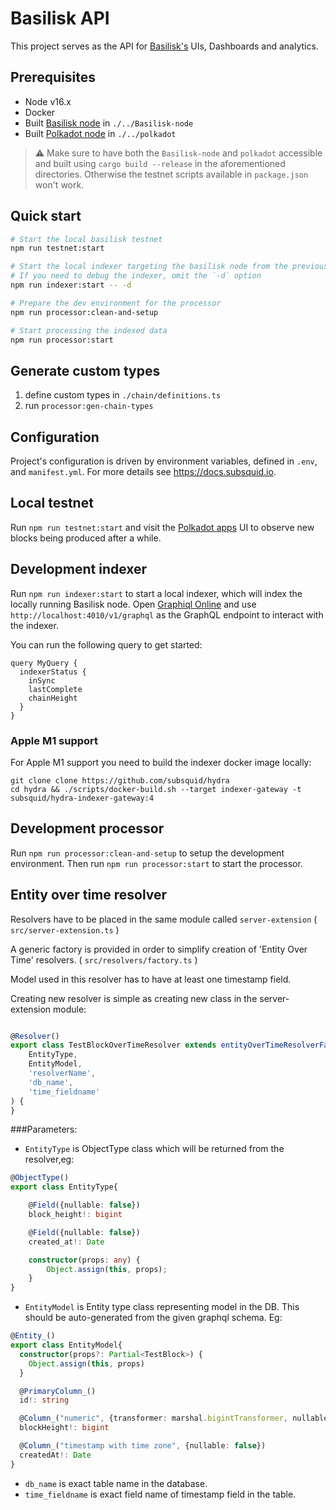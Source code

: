 # Basilisk API

This project serves as the API for [Basilisk's](https://bsx.fi) UIs, Dashboards and analytics.

## Prerequisites

* Node v16.x
* Docker
* Built [Basilisk node](https://github.com/galacticcouncil/Basilisk-node) in `./../Basilisk-node`
* Built [Polkadot node](https://github.com/paritytech/polkadot) in `./../polkadot`


> ⚠️ Make sure to have both the `Basilisk-node` and `polkadot` accessible and built using `cargo build --release` in the aforementioned directories. Otherwise the testnet scripts available in `package.json` won't work.

## Quick start  

```zsh
# Start the local basilisk testnet
npm run testnet:start

# Start the local indexer targeting the basilisk node from the previous step
# If you need to debug the indexer, omit the `-d` option
npm run indexer:start -- -d

# Prepare the dev environment for the processor
npm run processor:clean-and-setup

# Start processing the indexed data
npm run processor:start
```

## Generate custom types
1. define custom types in `./chain/definitions.ts`
2. run `processor:gen-chain-types`


## Configuration

Project's configuration is driven by environment variables, defined in `.env`,
and `manifest.yml`. For more details see https://docs.subsquid.io.

## Local testnet

Run `npm run testnet:start` and visit the [Polkadot apps](https://polkadot.js.org/apps/?rpc=ws%3A%2F%2F127.0.0.1%3A9988#/explorer) UI to observe new blocks being produced after a while.

## Development indexer

Run `npm run indexer:start` to start a local indexer, which will index the locally running Basilisk node.
Open [Graphiql Online](https://graphiql-online.com/graphiql) and use `http://localhost:4010/v1/graphql` as the GraphQL endpoint
to interact with the indexer.

You can run the following query to get started:

```
query MyQuery {
  indexerStatus {
    inSync
    lastComplete
    chainHeight
  }
}
```

### Apple M1 support

For Apple M1 support you need to build the indexer docker image locally:

```
git clone clone https://github.com/subsquid/hydra
cd hydra && ./scripts/docker-build.sh --target indexer-gateway -t subsquid/hydra-indexer-gateway:4
```

## Development processor

Run `npm run processor:clean-and-setup` to setup the development environment. Then run `npm run processor:start` to start the processor.

## Entity over time resolver

Resolvers have to be placed in the same module called `server-extension` ( `src/server-extension.ts` )

A generic factory is provided in order to simplify creation of 'Entity Over Time' resolvers. ( `src/resolvers/factory.ts` )

Model used in this resolver has to have at least one timestamp field.

Creating new resolver is simple as creating new class in the server-extension module:

```typescript

@Resolver()
export class TestBlockOverTimeResolver extends entityOverTimeResolverFactory<TestBlock>(
    EntityType,
    EntityModel,
    'resolverName',
    'db_name',
    'time_fieldname'
) {
}
```

###Parameters:

- `EntityType` is ObjectType class which will be returned from the resolver,eg:

```typescript
@ObjectType()
export class EntityType{

    @Field({nullable: false})
    block_height!: bigint

    @Field({nullable: false})
    created_at!: Date

    constructor(props: any) {
        Object.assign(this, props);
    }
}
```

- `EntityModel` is Entity type class representing model in the DB. This should be auto-generated from the given graphql schema. Eg:

```typescript
@Entity_()
export class EntityModel{
  constructor(props?: Partial<TestBlock>) {
    Object.assign(this, props)
  }

  @PrimaryColumn_()
  id!: string

  @Column_("numeric", {transformer: marshal.bigintTransformer, nullable: false})
  blockHeight!: bigint

  @Column_("timestamp with time zone", {nullable: false})
  createdAt!: Date
}
```

- `db_name` is exact table name in the database.
- `time_fieldname` is exact field name of timestamp field in the table.
